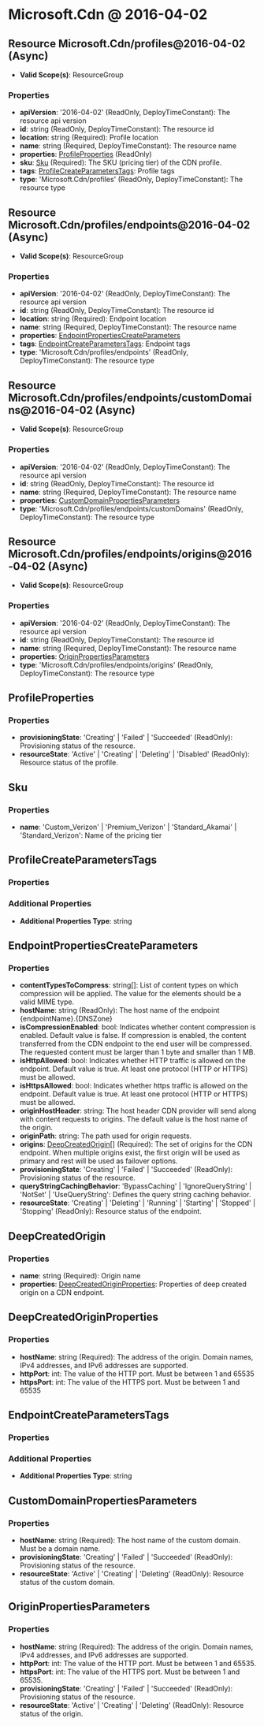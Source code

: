 # Microsoft.Cdn @ 2016-04-02

## Resource Microsoft.Cdn/profiles@2016-04-02 (Async)
* **Valid Scope(s)**: ResourceGroup
### Properties
* **apiVersion**: '2016-04-02' (ReadOnly, DeployTimeConstant): The resource api version
* **id**: string (ReadOnly, DeployTimeConstant): The resource id
* **location**: string (Required): Profile location
* **name**: string (Required, DeployTimeConstant): The resource name
* **properties**: [ProfileProperties](#profileproperties) (ReadOnly)
* **sku**: [Sku](#sku) (Required): The SKU (pricing tier) of the CDN profile.
* **tags**: [ProfileCreateParametersTags](#profilecreateparameterstags): Profile tags
* **type**: 'Microsoft.Cdn/profiles' (ReadOnly, DeployTimeConstant): The resource type

## Resource Microsoft.Cdn/profiles/endpoints@2016-04-02 (Async)
* **Valid Scope(s)**: ResourceGroup
### Properties
* **apiVersion**: '2016-04-02' (ReadOnly, DeployTimeConstant): The resource api version
* **id**: string (ReadOnly, DeployTimeConstant): The resource id
* **location**: string (Required): Endpoint location
* **name**: string (Required, DeployTimeConstant): The resource name
* **properties**: [EndpointPropertiesCreateParameters](#endpointpropertiescreateparameters)
* **tags**: [EndpointCreateParametersTags](#endpointcreateparameterstags): Endpoint tags
* **type**: 'Microsoft.Cdn/profiles/endpoints' (ReadOnly, DeployTimeConstant): The resource type

## Resource Microsoft.Cdn/profiles/endpoints/customDomains@2016-04-02 (Async)
* **Valid Scope(s)**: ResourceGroup
### Properties
* **apiVersion**: '2016-04-02' (ReadOnly, DeployTimeConstant): The resource api version
* **id**: string (ReadOnly, DeployTimeConstant): The resource id
* **name**: string (Required, DeployTimeConstant): The resource name
* **properties**: [CustomDomainPropertiesParameters](#customdomainpropertiesparameters)
* **type**: 'Microsoft.Cdn/profiles/endpoints/customDomains' (ReadOnly, DeployTimeConstant): The resource type

## Resource Microsoft.Cdn/profiles/endpoints/origins@2016-04-02 (Async)
* **Valid Scope(s)**: ResourceGroup
### Properties
* **apiVersion**: '2016-04-02' (ReadOnly, DeployTimeConstant): The resource api version
* **id**: string (ReadOnly, DeployTimeConstant): The resource id
* **name**: string (Required, DeployTimeConstant): The resource name
* **properties**: [OriginPropertiesParameters](#originpropertiesparameters)
* **type**: 'Microsoft.Cdn/profiles/endpoints/origins' (ReadOnly, DeployTimeConstant): The resource type

## ProfileProperties
### Properties
* **provisioningState**: 'Creating' | 'Failed' | 'Succeeded' (ReadOnly): Provisioning status of the resource.
* **resourceState**: 'Active' | 'Creating' | 'Deleting' | 'Disabled' (ReadOnly): Resource status of the profile.

## Sku
### Properties
* **name**: 'Custom_Verizon' | 'Premium_Verizon' | 'Standard_Akamai' | 'Standard_Verizon': Name of the pricing tier

## ProfileCreateParametersTags
### Properties
### Additional Properties
* **Additional Properties Type**: string

## EndpointPropertiesCreateParameters
### Properties
* **contentTypesToCompress**: string[]: List of content types on which compression will be applied. The value for the elements should be a valid MIME type.
* **hostName**: string (ReadOnly): The host name of the endpoint {endpointName}.{DNSZone}
* **isCompressionEnabled**: bool: Indicates whether content compression is enabled. Default value is false. If compression is enabled, the content transferred from the CDN endpoint to the end user will be compressed. The requested content must be larger than 1 byte and smaller than 1 MB.
* **isHttpAllowed**: bool: Indicates whether HTTP traffic is allowed on the endpoint. Default value is true. At least one protocol (HTTP or HTTPS) must be allowed.
* **isHttpsAllowed**: bool: Indicates whether https traffic is allowed on the endpoint. Default value is true. At least one protocol (HTTP or HTTPS) must be allowed.
* **originHostHeader**: string: The host header CDN provider will send along with content requests to origins. The default value is the host name of the origin.
* **originPath**: string: The path used for origin requests.
* **origins**: [DeepCreatedOrigin](#deepcreatedorigin)[] (Required): The set of origins for the CDN endpoint. When multiple origins exist, the first origin will be used as primary and rest will be used as failover options.
* **provisioningState**: 'Creating' | 'Failed' | 'Succeeded' (ReadOnly): Provisioning status of the resource.
* **queryStringCachingBehavior**: 'BypassCaching' | 'IgnoreQueryString' | 'NotSet' | 'UseQueryString': Defines the query string caching behavior.
* **resourceState**: 'Creating' | 'Deleting' | 'Running' | 'Starting' | 'Stopped' | 'Stopping' (ReadOnly): Resource status of the endpoint.

## DeepCreatedOrigin
### Properties
* **name**: string (Required): Origin name
* **properties**: [DeepCreatedOriginProperties](#deepcreatedoriginproperties): Properties of deep created origin on a CDN endpoint.

## DeepCreatedOriginProperties
### Properties
* **hostName**: string (Required): The address of the origin. Domain names, IPv4 addresses, and IPv6 addresses are supported.
* **httpPort**: int: The value of the HTTP port. Must be between 1 and 65535
* **httpsPort**: int: The value of the HTTPS port. Must be between 1 and 65535

## EndpointCreateParametersTags
### Properties
### Additional Properties
* **Additional Properties Type**: string

## CustomDomainPropertiesParameters
### Properties
* **hostName**: string (Required): The host name of the custom domain. Must be a domain name.
* **provisioningState**: 'Creating' | 'Failed' | 'Succeeded' (ReadOnly): Provisioning status of the resource.
* **resourceState**: 'Active' | 'Creating' | 'Deleting' (ReadOnly): Resource status of the custom domain.

## OriginPropertiesParameters
### Properties
* **hostName**: string (Required): The address of the origin. Domain names, IPv4 addresses, and IPv6 addresses are supported.
* **httpPort**: int: The value of the HTTP port. Must be between 1 and 65535.
* **httpsPort**: int: The value of the HTTPS port. Must be between 1 and 65535.
* **provisioningState**: 'Creating' | 'Failed' | 'Succeeded' (ReadOnly): Provisioning status of the resource.
* **resourceState**: 'Active' | 'Creating' | 'Deleting' (ReadOnly): Resource status of the origin.


